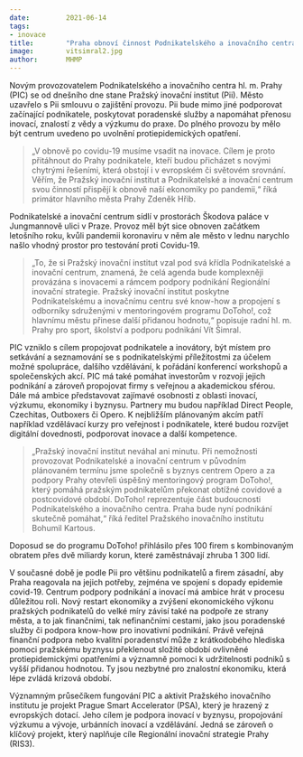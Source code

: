 ```yaml
---
date:         2021-06-14
tags:         
- inovace
title:        "Praha obnoví činnost Podnikatelského a inovačního centra. Jeho oficiálním provozovatelem se stane Pražský inovační institut"
image: 	      vitsimral2.jpg
author:       MHMP
---
```


Novým provozovatelem Podnikatelského a inovačního centra hl. m. Prahy (PIC) se od dnešního dne stane Pražský inovační institut (Pii). Město uzavřelo s Pii smlouvu o zajištění provozu. Pii bude mimo jiné podporovat začínající podnikatele, poskytovat poradenské služby a napomáhat přenosu inovací, znalostí z vědy a výzkumu do praxe. Do plného provozu by mělo být centrum uvedeno po uvolnění protiepidemických opatření.

> „V obnově po covidu-19 musíme vsadit na inovace. Cílem je proto přitáhnout do Prahy podnikatele, kteří budou přicházet s novými chytrými řešeními, která obstojí i v evropském či světovém srovnání. Věřím, že Pražský inovační institut a Podnikatelské a inovační centrum svou činností přispějí k obnově naší ekonomiky po pandemii,“ říká primátor hlavního města Prahy Zdeněk Hřib.

Podnikatelské a inovační centrum sídlí v prostorách Škodova paláce v Jungmannově ulici v Praze. Provoz měl být sice obnoven začátkem letošního roku, kvůli pandemii koronaviru v něm ale město v lednu narychlo našlo vhodný prostor pro testování proti Covidu-19.

> „To, že si Pražský inovační institut vzal pod svá křídla Podnikatelské a inovační centrum, znamená, že celá agenda bude komplexněji provázána s inovacemi a rámcem podpory podnikání Regionální inovační strategie. Pražský inovační institut poskytne Podnikatelskému a inovačnímu centru své know-how a propojení s odborníky sdruženými v mentoringovém programu DoToho!, což hlavnímu městu přinese další přidanou hodnotu,“ popisuje radní hl. m. Prahy pro sport, školství a podporu podnikání Vít Šimral.

PIC vzniklo s cílem propojovat podnikatele a inovátory, být místem pro setkávání a seznamování se s podnikatelskými příležitostmi za účelem možné spolupráce, dalšího vzdělávání, k pořádání konferencí workshopů a společenských akcí. PIC má také pomáhat investorům v rozvoji jejich podnikání a zároveň propojovat firmy s veřejnou a akademickou sférou. Dále má ambice představovat zajímavé osobnosti z oblasti inovací, výzkumu, ekonomiky i byznysu. Partnery mu budou například Direct People, Czechitas, Outboxers či Opero. K nejbližším plánovaným akcím patří například vzdělávací kurzy pro veřejnost i podnikatele, které budou rozvíjet digitální dovednosti, podporovat inovace a další kompetence.

> „Pražský inovační institut neváhal ani minutu. Při nemožnosti provozovat Podnikatelské a inovační centrum v původním plánovaném termínu jsme společně s byznys centrem Opero a za podpory Prahy otevřeli úspěšný mentoringový program DoToho!, který pomáhá pražským podnikatelům překonat obtížné covidové a postcovidové období. DoToho! reprezentuje část budoucnosti Podnikatelského a inovačního centra. Praha bude nyní podnikání skutečně pomáhat,“ říká ředitel Pražského inovačního institutu Bohumil Kartous.

Doposud se do programu DoToho! přihlásilo přes 100 firem s kombinovaným obratem přes dvě miliardy korun, které zaměstnávají zhruba 1 300 lidí.

V současné době je podle Pii pro většinu podnikatelů a firem zásadní, aby Praha reagovala na jejich potřeby, zejména ve spojení s dopady epidemie covid-19. Centrum podpory podnikání a inovací má ambice hrát v procesu důležitou roli. Nový restart ekonomiky a zvýšení ekonomického výkonu pražských podnikatelů do velké míry závisí také na podpoře ze strany města, a to jak finančními, tak nefinančními cestami, jako jsou poradenské služby či podpora know-how pro inovativní podnikání. Právě veřejná finanční podpora nebo kvalitní poradenství může z krátkodobého hlediska pomoci pražskému byznysu překlenout složité období ovlivněné protiepidemickými opatřeními a významně pomoci k udržitelnosti podniků s vyšší přidanou hodnotou. Ty jsou nezbytné pro znalostní ekonomiku, která lépe zvládá krizová období.

Významným průsečíkem fungování PIC a aktivit Pražského inovačního institutu je projekt Prague Smart Accelerator (PSA), který je hrazený z evropských dotací. Jeho cílem je podpora inovací v byznysu, propojování výzkumu a vývoje, urbánních inovací a vzdělávání. Jedná se zároveň o klíčový projekt, který naplňuje cíle Regionální inovační strategie Prahy (RIS3).
